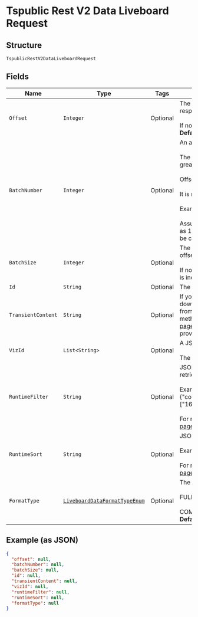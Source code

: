 
# Tspublic Rest V2 Data Liveboard Request

## Structure

`TspublicRestV2DataLiveboardRequest`

## Fields

| Name | Type | Tags | Description | Getter | Setter |
|  --- | --- | --- | --- | --- | --- |
| `Offset` | `Integer` | Optional | The offset point, starting from where the records should be included in the response.<br><br>If no input is provided then offset starts from 0.<br>**Default**: `0` | Integer getOffset() | setOffset(Integer offset) |
| `BatchNumber` | `Integer` | Optional | An alternate way to set offset for the starting point of the response.<br><br>The value in offset field will not be considered if batchNumber field has value greater than 0.<br><br>Offset value will be calculated as (batchNumber - 1) * batchSize.<br><br>It is mandatory to provide a value for batchSize with batchNumber.<br><br>Example:<br><br>Assume response has 100 records. Now,  batchNumber is set as 2 and batchSize as 10, then offset value will be 10. So, 10 records starting from 11th record will be considered. | Integer getBatchNumber() | setBatchNumber(Integer batchNumber) |
| `BatchSize` | `Integer` | Optional | The number of records that should be included in the response starting from offset position.<br><br>If no input is provided, then all records starting from the value provided in offset is included in the response. | Integer getBatchSize() | setBatchSize(Integer batchSize) |
| `Id` | `String` | Optional | The GUID of the Liveboard | String getId() | setId(String id) |
| `TransientContent` | `String` | Optional | If you have embedded ThoughtSpot in your host application, and you want to download Liveboard data with unsaved changes then, pass the transient content from the browser fetch request, using the getExportRequestForCurrentPinboard method. For more information, see https://developers.thoughtspot.com/docs/?pageid=liveboard-export-api#transient-pinboard . If value for this field is provided, then id will not be considered. | String getTransientContent() | setTransientContent(String transientContent) |
| `VizId` | `List<String>` | Optional | A JSON array of GUIDs of the visualizations in the Liveboard.<br><br>The vizId field will not be considered when transientContent input is provided. | List<String> getVizId() | setVizId(List<String> vizId) |
| `RuntimeFilter` | `String` | Optional | JSON object which contains filter condition to filter the data at the time of data retrieval.<br><br>Example: {"col1":"region","op1":"EQ","val1":"northeast","col2":"date","op2":"BET","val2":["1625126400000","1625126400000"]}<br><br>For more information, see https://developers.thoughtspot.com/docs/?pageid=runtime-filters | String getRuntimeFilter() | setRuntimeFilter(String runtimeFilter) |
| `RuntimeSort` | `String` | Optional | JSON object which provides columns to sort the data at the time of data retrieval.<br><br>Example: {"sortCol1":"region","asc1":true,"sortCol2":"date"}<br><br>For more information, see https://developers.thoughtspot.com/docs/?pageid=runtime-filters | String getRuntimeSort() | setRuntimeSort(String runtimeSort) |
| `FormatType` | [`LiveboardDataFormatTypeEnum`](../../doc/models/liveboard-data-format-type-enum.md) | Optional | The format of the data in the response.<br><br>FULL: The response comes in "column":"value" format.<br><br>COMPACT: The response includes only the value of the columns.<br>**Default**: `LiveboardDataFormatTypeEnum.COMPACT` | LiveboardDataFormatTypeEnum getFormatType() | setFormatType(LiveboardDataFormatTypeEnum formatType) |

## Example (as JSON)

```json
{
  "offset": null,
  "batchNumber": null,
  "batchSize": null,
  "id": null,
  "transientContent": null,
  "vizId": null,
  "runtimeFilter": null,
  "runtimeSort": null,
  "formatType": null
}
```

